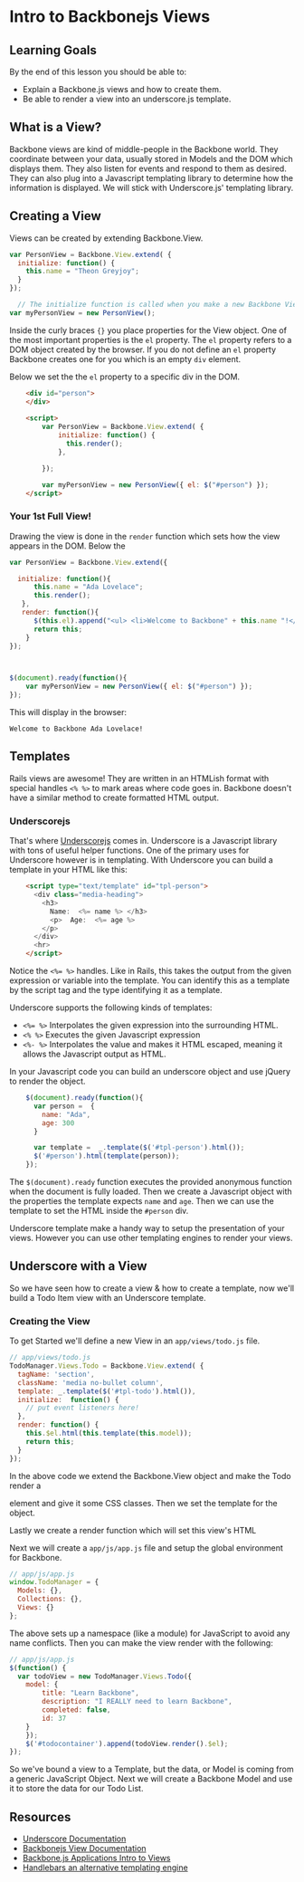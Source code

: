 
# Intro to Backbonejs Views

## Learning Goals

By the end of this lesson you should be able to:

-  Explain a Backbone.js views and how to create them.
-  Be able to render a view into an underscore.js template.  

## What is a View?

Backbone views are kind of middle-people in the Backbone world.  They coordinate between your data, usually stored in Models and the DOM which displays them.  They also listen for events and respond to them as desired.  They can also plug into a Javascript templating library to determine how the information is displayed.  We will stick with Underscore.js' templating library.  

## Creating a View

Views can be created by extending Backbone.View.

```javascript
var PersonView = Backbone.View.extend( { 
  initialize: function() {
    this.name = "Theon Greyjoy";
  }
});

  // The initialize function is called when you make a new Backbone View.
var myPersonView = new PersonView();
```

Inside the curly braces `{}` you place properties for the View object.  One of the most important properties is the `el` property.  The `el` property refers to a DOM object created by the browser.  If you do not define an `el` property  Backbone creates one for you which is an empty `div` element.  

Below we set the the `el` property to a specific div in the DOM.

```html
    <div id="person">
    </div>
	
	<script>
		var PersonView = Backbone.View.extend( { 
  			initialize: function() {
  			  this.render();
  			},

		});

		var myPersonView = new PersonView({ el: $("#person") });
	</script>
```

### Your 1st Full View!


Drawing the view is done in the `render` function which sets how the view appears in the DOM.  Below the 


```javascript
var PersonView = Backbone.View.extend({

  initialize: function(){
      this.name = "Ada Lovelace";
      this.render();
   },
   render: function(){
      $(this.el).append("<ul> <li>Welcome to Backbone" + this.name "!</li> </ul>");
      return this;
    }
});



$(document).ready(function(){
	var myPersonView = new PersonView({ el: $("#person") });
});
```

This will display in the browser:

```
Welcome to Backbone Ada Lovelace!
```

## Templates

Rails views are awesome!  They are written in an HTMLish format with special handles `<% %>` to mark areas where code goes in.  Backbone doesn't have a similar method to create formatted HTML output.  

### Underscorejs

That's where [Underscorejs](http://underscorejs.org/) comes in.  Underscore is a Javascript library with tons of useful helper functions.  One of the primary uses for Underscore however is in templating.  With Underscore you can build a template in your HTML like this:

```html
    <script type="text/template" id="tpl-person">
      <div class="media-heading">
        <h3>
          Name:  <%= name %> </h3>
          <p>  Age:  <%= age %>
        </p>
      </div>
      <hr>
    </script>
```
Notice the `<%= %>` handles.  Like in Rails, this takes the output from the given expression or variable into the template.  You can identify this as a template by the script tag and the type identifying it as a template.  

Underscore supports the following kinds of templates:
-  `<%= %>` Interpolates the given expression into the surrounding HTML.  
- `<% %>`   Executes the given Javascript expression 
- `<%- %>`  Interpolates the value and makes it HTML escaped, meaning it allows the Javascript output as HTML.

In your Javascript code you can build an underscore object and use jQuery to render the object.

```javascript
    $(document).ready(function(){
      var person =  {
        name: "Ada",
        age: 300
      }

      var template =  _.template($('#tpl-person').html());
      $('#person').html(template(person));
    });
```

The `$(document).ready` function executes the provided anonymous function when the document is fully loaded.  Then we create a Javascript object with the properties the template expects `name` and `age`.  Then we can use the template to set the HTML inside the `#person` div.  

Underscore template make a handy way to setup the presentation of your views.  However you can use other templating engines to render your views.

## Underscore with a View

So we have seen how to create a view & how to create a template, now we'll build a Todo Item view with an Underscore template.

### Creating the View

To get Started we'll define a new View in an `app/views/todo.js` file.


```javascript
// app/views/todo.js
TodoManager.Views.Todo = Backbone.View.extend( {
  tagName: 'section',
  className: 'media no-bullet column',
  template: _.template($('#tpl-todo').html()),
  initialize:  function() {
    // put event listeners here!
  },
  render: function() {
    this.$el.html(this.template(this.model));
    return this;
  }
});
```

In the above code we extend the Backbone.View object and make the Todo render a <section> element and give it some CSS classes.  Then we set the template for the object.

Lastly we create a render function which will set this view's HTML 

Next we will create a `app/js/app.js` file and setup the global environment for Backbone.  

```javascript
// app/js/app.js
window.TodoManager = {
  Models: {},
  Collections: {},
  Views: {}
};
```

The above sets up a namespace (like a module) for JavaScript to avoid any name conflicts.  Then you can make the view render with the following:

```javascript
// app/js/app.js
$(function() {
  var todoView = new TodoManager.Views.Todo({
    model: {
        title: "Learn Backbone",
        description: "I REALLY need to learn Backbone",
        completed: false,
        id: 37
    }
    });
    $('#todocontainer').append(todoView.render().$el);
});
```

So we've bound a view to a Template, but the data, or Model is coming from a generic JavaScript Object.   Next we will create a Backbone Model and use it to store the data for our Todo List.

## Resources
-  [Underscore Documentation](http://underscorejs.org/)
-  [Backbonejs View Documentation](http://backbonejs.org/#View)
-  [Backbone.js Applications Intro to Views](https://addyosmani.com/backbone-fundamentals/#views-1)
-  [Handlebars an alternative templating engine](http://handlebarsjs.com/) 

  